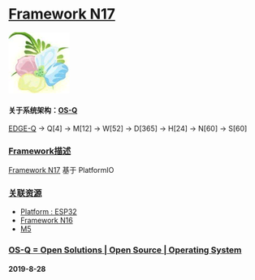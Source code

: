 ﻿# [Framework N17](https://github.com/OS-Q/N17)
[![sites](OS-Q/OS-Q.png)](http://www.OS-Q.com)
#### 关于系统架构：[OS-Q](https://github.com/OS-Q/OS-Q)

[EDGE-Q](https://github.com/OS-Q/EDGE-Q) -> Q[4] -> M[12] -> W[52] -> D[365] -> H[24] -> N[60] -> S[60]

### [Framework描述](https://github.com/OS-Q/N17/wiki) 

 [Framework N17](https://github.com/OS-Q/N17) 基于 PlatformIO

### [关联资源](https://github.com/OS-Q/)

 *  [ Platform : ESP32](https://github.com/OS-Q/H7) 
*   [Framework N16](https://github.com/OS-Q/N16)
 *  [ M5](https://github.com/OS-Q/M5) 

### [OS-Q = Open Solutions | Open Source |  Operating System ](http://www.OS-Q.com/N17)
####  2019-8-28
